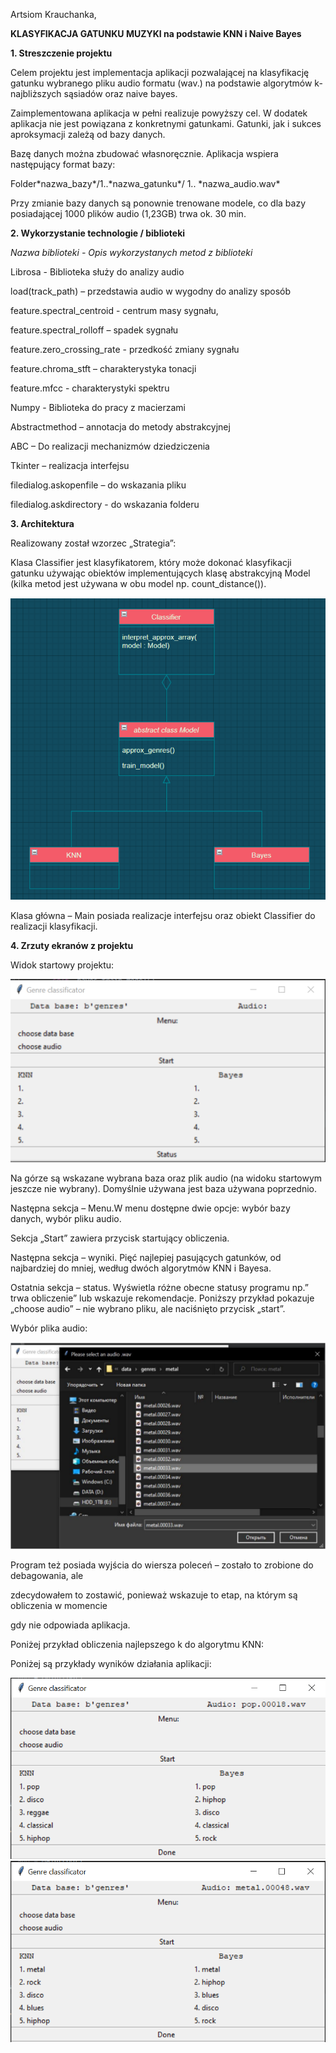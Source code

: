 ﻿

Artsiom Krauchanka,

**KLASYFIKACJA GATUNKU MUZYKI na podstawie KNN i Naive Bayes**



**1. Streszczenie projektu**

Celem projektu jest implementacja aplikacji pozwalającej na klasyfikację gatunku wybranego pliku audio formatu (wav.) na podstawie algorytmów k-najbliższych sąsiadów oraz naive bayes.

Zaimplementowana aplikacja w pełni realizuje powyższy cel. W dodatek aplikacja nie jest powiązana z konkretnymi gatunkami. Gatunki, jak i sukces aproksymacji zależą od bazy danych.

Bazę danych można zbudować własnoręcznie. Aplikacja wspiera następujący format bazy:

Folder\*nazwa\_bazy\*/1..\*nazwa\_gatunku\*/ 1.. \*nazwa\_audio.wav\*

Przy zmianie bazy danych są ponownie trenowane modele, co dla bazy posiadającej 1000 plików
audio (1,23GB) trwa ok. 30 min.

**2. Wykorzystanie technologie / biblioteki**

*Nazwa biblioteki - Opis wykorzystanych metod z biblioteki*


Librosa - Biblioteka służy do analizy audio

load(track\_path) – przedstawia audio w wygodny do analizy sposób

feature.spectral\_centroid - centrum masy sygnału,

feature.spectral\_rolloff – spadek sygnału

feature.zero\_crossing\_rate - przedkość zmiany sygnału

feature.chroma\_stft – charakterystyka tonacji

feature.mfcc - charakterystyki spektru

Numpy - Biblioteka do pracy z macierzami

Abstractmethod – annotacja do metody abstrakcyjnej

ABC – Do realizacji mechanizmów dziedziczenia

Tkinter – realizacja interfejsu

filedialog.askopenfile – do wskazania pliku

filedialog.askdirectory - do wskazania folderu





**3. Architektura**

Realizowany został wzorzec „Strategia”:

Klasa Classifier jest klasyfikatorem, który może dokonać klasyfikacji gatunku używając obiektów
implementujących klasę abstrakcyjną Model (kilka metod jest używana w obu model np. count\_distance()).

![diagram](/readme_images/diagram.png)

Klasa główna – Main posiada realizacje interfejsu oraz obiekt Classifier do realizacji klasyfikacji.


**4. Zrzuty ekranów z projektu**

Widok startowy projektu:

![widok](/readme_images/Start.png)

Na górze są wskazane wybrana baza oraz plik audio (na widoku startowym jeszcze nie
wybrany). Domyślnie używana jest baza używana poprzednio.

Następna sekcja – Menu.W menu dostępne dwie opcje: wybór bazy danych, wybór pliku audio.

Sekcja „Start” zawiera przycisk startujący obliczenia.

Następna sekcja – wyniki. Pięć najlepiej pasujących gatunków, od najbardziej do mniej,
według dwóch algorytmów KNN i Bayesa.

Ostatnia sekcja – status. Wyświetla różne obecne statusy programu np.” trwa obliczenie” lub
wskazuje rekomendacje. Poniższy przykład pokazuje „choose audio” – nie wybrano pliku, ale
naciśnięto przycisk „start”.

Wybór plika audio:

![sile_selection](/readme_images/file_selection.png)

Program też posiada wyjścia do wiersza poleceń – zostało to zrobione do debagowania, ale

zdecydowałem to zostawić, ponieważ wskazuje to etap, na którym są obliczenia w momencie

gdy nie odpowiada aplikacja.

Poniżej przykład obliczenia najlepszego k do algorytmu KNN:

Poniżej są przykłady wyników działania aplikacji:

![one](/readme_images/screen_one.png)
![rwo](/readme_images/screen_two.png)








